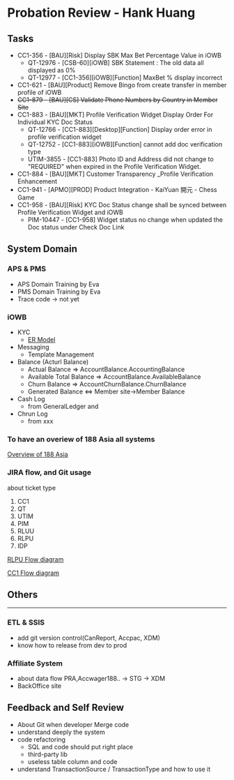 # Probation Review - Hank Huang
  
## Tasks
* CC1-356 - [BAU][Risk] Display SBK Max Bet Percentage Value in iOWB
  * QT-12976 - [CSB-60][iOWB] SBK Statement : The old data all displayed as 0%
  * QT-12977 - [CC1-356][iOWB][Function] MaxBet % display incorrect
* CC1-621 - [BAU][Product] Remove Bingo from create transfer in member profile of iOWB
* ~~CC1-879 - [BAU][CS] Validate Phone Numbers by Country in Member Site~~
* CC1-883 - [BAU][MKT] Profile Verification Widget Display Order For Individual KYC Doc Status
  * QT-12766 - [CC1-883][Desktop][Function] Display order error in profile verification widget
  * QT-12752 - [CC1-883][iOWB][Function] cannot add doc verification type
  * UTIM-3855 - [CC1-883] Photo ID and Address did not change to "REQUIRED" when expired in the Profile Verification Widget.
* CC1-884 - [BAU][MKT] Customer Transparency _Profile Verification Enhancement
* CC1-941 - [APMO][PROD] Product Integration - KaiYuan 開元 - Chess Game
* CC1-958 - [BAU][Risk] KYC Doc Status change shall be synced between Profile Verification Widget and iOWB
  * PIM-10447 - [CC1-958] Widget status no change when updated the Doc status under Check Doc Link

## System Domain
### APS & PMS
* APS Domain Training by Eva
* PMS Domain Training by Eva
* Trace code -> not yet

### iOWB
* KYC
  * <a href="https://lineageshow.github.io/KYC.html">ER Model</a>
* Messaging
  * Template Management
* Balance (Acturl Balance)
  * Actual Balance => AccountBalance.AccountingBalance
  * Available Total Balance => AccountBalance.AvailableBalance
  * Churn Balance => AccountChurnBalance.ChurnBalance
  * Generated Balance <=> Member site->Member Balance
* Cash Log 
  * from GeneralLedger and 
* Chrun Log 
  * from xxx

### To have an overiew of 188 Asia all systems
<a href="https://lineageshow.github.io/188AsiaOverviewAllSystem.html">Overview of 188 Asia</a>
###  JIRA flow, and Git usage
about ticket type
1. CC1
2. QT
3. UTIM
4. PIM
5. RLUU
6. RLPU
7. IDP  
   

<p><a href="https://lineageshow.github.io/RLPU.html">RLPU Flow diagram </a></p>
<p><a href="https://lineageshow.github.io/CC1.html">CC1 Flow diagram</a></p>

## Others
____
### ETL & SSIS
* add git version control(CanReport, Accpac, XDM)
* know how to release from dev to prod
### Affiliate System
* about data flow PRA,Accwager188.. -> STG -> XDM
* BackOffice site

## Feedback and Self Review
* About Git when developer Merge code
* understand deeply the system
* code refactoring
  * SQL and code should put right place
  * third-party lib
  * useless table column and code
* understand TransactionSource / TransactionType and how to use it